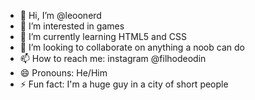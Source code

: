 - 👋 Hi, I’m @leoonerd
- 👀 I’m interested in games
- 🌱 I’m currently learning HTML5 and CSS
- 💞️ I’m looking to collaborate on anything a noob can do
- 📫 How to reach me: instagram @filhodeodin
- 😄 Pronouns: He/Him
- ⚡ Fun fact: I'm a huge guy in a city of short people

<!---
leoonerd/leoonerd is a ✨ special ✨ repository because its `README.md` (this file) appears on your GitHub profile.
You can click the Preview link to take a look at your changes.
--->
